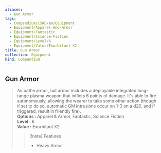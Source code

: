 ```yaml
---
aliases:
  - Gun Armor
tags:
  - Compendium/CSRD/en/Equipment
  - Equipment/Apparel-And-Armor
  - Equipment/Fantastic
  - Equipment/Science-Fiction
  - Equipment/Level/6
  - Equipment/Value/Exorbitant-X2
title: Gun Armor
collection: Equipment
kind: Compendium
---
```

## Gun Armor  
  
>As battle armor, but armor includes a deployable integrated long-range plasma weapon that inflicts 6 points of damage. It's able to fire autonomously, allowing the wearer to take some other action (though if set to do so, automatic GM intrusions occur on 1-3 on a d20, and if triggered, result in friendly fire).  
> **Options :** Apparel & Armor, Fantastic, Science Fiction  
> **Level :** 6  
> **Value :** Exorbitant X2  
>>[!note] Features  
>> - Heavy Armor